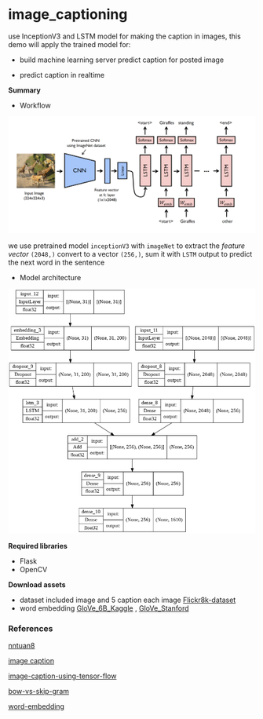 # image_captioning

use InceptionV3 and LSTM model for making the caption in images, this demo will apply the trained model for:

- build machine learning server predict caption for posted image

- predict caption in realtime

**Summary**

- Workflow

![image_captioning](./imgs/image_captioning.png)

we use pretrained model `inceptionV3` with `imageNet` to extract the *feature vector* `(2048,)` convert to a vector `(256,)`, sum it with `LSTM` output to predict the next word in the sentence

- Model architecture

![model_architecture](./imgs/model_architecture.png)

**Required libraries**

- Flask
- OpenCV

**Download assets**

- dataset included image and 5 caption each image [Flickr8k-dataset](https://www.kaggle.com/datasets/adityajn105/flickr8k)
- word embedding [GloVe_6B_Kaggle](https://www.kaggle.com/datasets/anindya2906/glove6b?select=glove.6B.200d.txt) , [GloVe_Stanford](https://nlp.stanford.edu/projects/glove/)

### References

[nntuan8](https://github.com/Locchuong96/Machine-Learning/blob/main/Courses/DL_Tutorial/L15/Automatic%20Image%20Captioning.ipynb)

[image caption](https://github.com/divyanshj16/Image-Captioning)

[image-caption-using-tensor-flow](https://www.kaggle.com/code/priyankasharma251997/image-caption-using-tensor-flow)

[bow-vs-skip-gram](https://www.baeldung.com/cs/word-embeddings-cbow-vs-skip-gram)

[word-embedding](https://lilianweng.github.io/posts/2017-10-15-word-embedding/)
